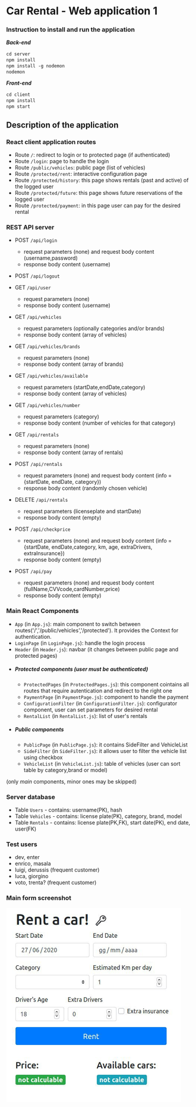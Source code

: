 # Car Rental - Web application 1

### Instruction to install and run the application

_**Back-end**_
```
cd server
npm install
npm install -g nodemon
nodemon
```
_**Front-end**_
```
cd client
npm install
npm start
```
## Description of the application
### React client application routes

- Route `/`: redirect to login or to protected page (if authenticated)
- Route `/login`: page to handle the login 
- Route `/public/vehicles`: public page (list of vehicles)
- Route `/protected/rent`: interactive configuration page 
- Route `/protected/history`: this page shows rentals (past and active) of the logged user
- Route `/protected/future`:  this page shows future reservations of the logged user
- Route `/protected/payment`:  in this page user can pay for the desired rental

### REST API server

- POST `/api/login`
  - request parameters (none) and request body content (username,password)
  - response body content (username)
- POST `/api/logout`
- GET `/api/user`
  - request parameters (none)
  - response body content (username)


- GET `/api/vehicles`
  - request parameters (optionally categories and/or brands)
  - response body content (array of vehicles)
- GET `/api/vehicles/brands`
  - request parameters (none)
  - response body content (array of brands)   
- GET `/api/vehicles/available`
  - request parameters (startDate,endDate,category)
  - response body content (array of vehicles)
- GET `/api/vehicles/number`
  - request parameters (category)
  - response body content (number of vehicles for that category)


- GET `/api/rentals`
  - request parameters (none)
  - response body content (array of rentals)
- POST `/api/rentals`
  - request parameters (none) and request body content (info = {startDate, endDate, category})
  - response body content (randomly chosen vehicle)
- DELETE `/api/rentals`
  - request parameters (licenseplate and startDate)
  - response body content (empty)
- POST `/api/checkprice`
  - request parameters (none) and request body content (info = {startDate, endDate,category, km, age, extraDrivers, extraInsurance})
  - response body content (empty)
- POST `/api/pay`
  - request parameters (none) and request body content (fullName,CVVcode,cardNumber,price)
  - response body content (empty)

### Main React Components
  - `App` (in `App.js`): main component to switch between routes('/','/public/vehicles','/protected'). It provides the Context for authentication.
  - `LoginPage` (in `LoginPage.js`): handle the login process
  - `Header` (in `Header.js`): navbar (it changes between public page and protected pages)
- ##### Protected components (user must be authenticated)
  - `ProtectedPages` (in `ProtectedPages.js`): this component cointains all routes that require autentication and redirect to the right one
  - `PaymentPage` (in `PaymentPage.js`): component to handle the payment
  - `ConfigurationFilter` (in `ConfigurationFilter.js`): configurator component, user can set parameters for desired rental
  - `RentalList` (in `RentalList.js`): list of user's rentals
- ##### Public components
  - `PublicPage` (in `PublicPage.js`): it contains SideFilter and VehicleList
  - `SideFilter` (in `SideFilter.js`): it allows user to filter the vehicle list using checkbox
  - `VehicleList` (in `VehicleList.js`): table of vehicles (user can sort table by category,brand or model)

(only _main_ components, minor ones may be skipped)

### Server database

- Table `Users` - contains: username(PK), hash
- Table `Vehicles` - contains: license plate(PK), category, brand, model
- Table `Rentals` - contains: license plate(PK,FK), start date(PK), end date, user(FK)

### Test users

* dev, enter
* enrico, masala
* luigi, derussis (frequent customer)
* luca, giorgino
* voto, trenta? (frequent customer)

### Main form screenshot
![Configurator Screenshot](./img/screenshot.jpg)
